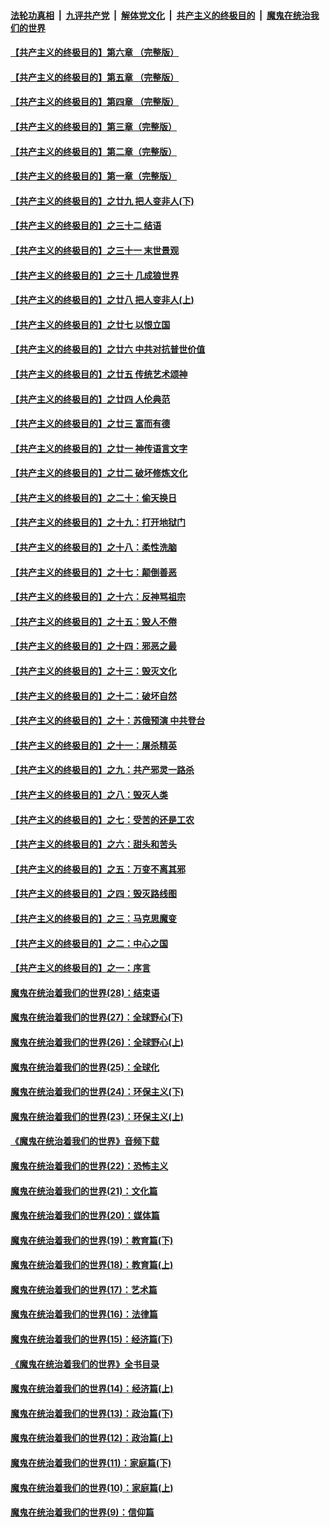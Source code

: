 

####  [法轮功真相](../../../../basic/blob/master/README.md?t=06280231) &nbsp;|&nbsp; [九评共产党](../../../../9ping.md/blob/master/README.md?t=06280231) &nbsp;|&nbsp; [解体党文化](../../../../jtdwh.md/blob/master/README.md?t=06280231)  &nbsp;|&nbsp; [共产主义的终极目的](../../../../gczydzjmd.md/blob/master/README.md?t=06280231) &nbsp;|&nbsp; [魔鬼在统治我们的世界](../../../../mgztzwmdsj.md/blob/master/README.md?t=06280231) 

#### [【共产主义的终极目的】第六章 （完整版）](../pages/nsc422/n11428913.md?t=06280231) 

#### [【共产主义的终极目的】第五章 （完整版）](../pages/nsc422/n11428912.md?t=06280231) 

#### [【共产主义的终极目的】第四章 （完整版）](../pages/nsc422/n11428907.md?t=06280231) 

#### [【共产主义的终极目的】第三章（完整版）](../pages/nsc422/n11428848.md?t=06280231) 

#### [【共产主义的终极目的】第二章（完整版）](../pages/nsc422/n11428831.md?t=06280231) 

#### [【共产主义的终极目的】第一章（完整版）](../pages/nsc422/n11417651.md?t=06280231) 

#### [【共产主义的终极目的】之廿九 把人变非人(下)](../pages/nsc422/n11344140.md?t=06280231) 

#### [【共产主义的终极目的】之三十二 结语](../pages/nsc422/n11360535.md?t=06280231) 

#### [【共产主义的终极目的】之三十一 末世景观](../pages/nsc422/n11351129.md?t=06280231) 

#### [【共产主义的终极目的】之三十 几成狼世界](../pages/nsc422/n11348280.md?t=06280231) 

#### [【共产主义的终极目的】之廿八 把人变非人(上)](../pages/nsc422/n11340492.md?t=06280231) 

#### [【共产主义的终极目的】之廿七 以恨立国](../pages/nsc422/n11336944.md?t=06280231) 

#### [【共产主义的终极目的】之廿六 中共对抗普世价值](../pages/nsc422/n11324785.md?t=06280231) 

#### [【共产主义的终极目的】之廿五 传统艺术颂神](../pages/nsc422/n11296396.md?t=06280231) 

#### [【共产主义的终极目的】之廿四 人伦典范](../pages/nsc422/n11296397.md?t=06280231) 

#### [【共产主义的终极目的】之廿三 富而有德](../pages/nsc422/n11283598.md?t=06280231) 

#### [【共产主义的终极目的】之廿一 神传语言文字](../pages/nsc422/n11263265.md?t=06280231) 

#### [【共产主义的终极目的】之廿二 破坏修炼文化](../pages/nsc422/n11245728.md?t=06280231) 

#### [【共产主义的终极目的】之二十：偷天换日](../pages/nsc422/n11238846.md?t=06280231) 

#### [【共产主义的终极目的】之十九：打开地狱门](../pages/nsc422/n11206376.md?t=06280231) 

#### [【共产主义的终极目的】之十八：柔性洗脑](../pages/nsc422/n11199994.md?t=06280231) 

#### [【共产主义的终极目的】之十七：颠倒善恶](../pages/nsc422/n11179782.md?t=06280231) 

#### [【共产主义的终极目的】之十六：反神骂祖宗](../pages/nsc422/n11166798.md?t=06280231) 

#### [【共产主义的终极目的】之十五：毁人不倦](../pages/nsc422/n11166792.md?t=06280231) 

#### [【共产主义的终极目的】之十四：邪恶之最](../pages/nsc422/n11150249.md?t=06280231) 

#### [【共产主义的终极目的】之十三：毁灭文化](../pages/nsc422/n11135227.md?t=06280231) 

#### [【共产主义的终极目的】之十二：破坏自然](../pages/nsc422/n11135214.md?t=06280231) 

#### [【共产主义的终极目的】之十：苏俄预演 中共登台](../pages/nsc422/n11118424.md?t=06280231) 

#### [【共产主义的终极目的】之十一：屠杀精英](../pages/nsc422/n11118442.md?t=06280231) 

#### [【共产主义的终极目的】之九：共产邪灵一路杀](../pages/nsc422/n11114139.md?t=06280231) 

#### [【共产主义的终极目的】之八：毁灭人类](../pages/nsc422/n11108503.md?t=06280231) 

#### [【共产主义的终极目的】之七：受苦的还是工农](../pages/nsc422/n11101809.md?t=06280231) 

#### [【共产主义的终极目的】之六：甜头和苦头](../pages/nsc422/n11096971.md?t=06280231) 

#### [【共产主义的终极目的】之五：万变不离其邪](../pages/nsc422/n11091285.md?t=06280231) 

#### [【共产主义的终极目的】之四：毁灭路线图](../pages/nsc422/n11086284.md?t=06280231) 

#### [【共产主义的终极目的】之三：马克思魔变](../pages/nsc422/n11061941.md?t=06280231) 

#### [【共产主义的终极目的】之二：中心之国](../pages/nsc422/n11047728.md?t=06280231) 

#### [【共产主义的终极目的】之一：序言](../pages/nsc422/n11086077.md?t=06280231) 

#### [魔鬼在统治着我们的世界(28)：结束语](../pages/nsc422/n10936246.md?t=06280231) 

#### [魔鬼在统治着我们的世界(27)：全球野心(下)](../pages/nsc422/n10928319.md?t=06280231) 

#### [魔鬼在统治着我们的世界(26)：全球野心(上)](../pages/nsc422/n10900318.md?t=06280231) 

#### [魔鬼在统治着我们的世界(25)：全球化](../pages/nsc422/n10788205.md?t=06280231) 

#### [魔鬼在统治着我们的世界(24)：环保主义(下)](../pages/nsc422/n10695307.md?t=06280231) 

#### [魔鬼在统治着我们的世界(23)：环保主义(上)](../pages/nsc422/n10688613.md?t=06280231) 

#### [《魔鬼在统治着我们的世界》音频下载](../pages/nsc422/n10635553.md?t=06280231) 

#### [魔鬼在统治着我们的世界(22)：恐怖主义](../pages/nsc422/n10614727.md?t=06280231) 

#### [魔鬼在统治着我们的世界(21)：文化篇](../pages/nsc422/n10597706.md?t=06280231) 

#### [魔鬼在统治着我们的世界(20)：媒体篇](../pages/nsc422/n10586579.md?t=06280231) 

#### [魔鬼在统治着我们的世界(19)：教育篇(下)](../pages/nsc422/n10564808.md?t=06280231) 

#### [魔鬼在统治着我们的世界(18)：教育篇(上)](../pages/nsc422/n10526970.md?t=06280231) 

#### [魔鬼在统治着我们的世界(17)：艺术篇](../pages/nsc422/n10499093.md?t=06280231) 

#### [魔鬼在统治着我们的世界(16)：法律篇](../pages/nsc422/n10485969.md?t=06280231) 

#### [魔鬼在统治着我们的世界(15)：经济篇(下)](../pages/nsc422/n10469975.md?t=06280231) 

#### [《魔鬼在统治着我们的世界》全书目录](../pages/nsc422/n10464261.md?t=06280231) 

#### [魔鬼在统治着我们的世界(14)：经济篇(上)](../pages/nsc422/n10457370.md?t=06280231) 

#### [魔鬼在统治着我们的世界(13)：政治篇(下)](../pages/nsc422/n10448270.md?t=06280231) 

#### [魔鬼在统治着我们的世界(12)：政治篇(上)](../pages/nsc422/n10444576.md?t=06280231) 

#### [魔鬼在统治着我们的世界(11)：家庭篇(下)](../pages/nsc422/n10440961.md?t=06280231) 

#### [魔鬼在统治着我们的世界(10)：家庭篇(上)](../pages/nsc422/n10435448.md?t=06280231) 

#### [魔鬼在统治着我们的世界(9)：信仰篇](../pages/nsc422/n10432159.md?t=06280231) 

